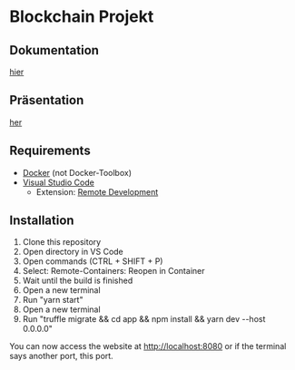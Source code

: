 # Blockchain Projekt
## Dokumentation
[hier](documentation/Dokumentation.pdf)
## Präsentation
[her](documentation/Präsentation.pdf)
## Requirements
- [Docker](https://www.docker.com/products/docker-desktop) (not Docker-Toolbox)
- [Visual Studio Code](https://code.visualstudio.com/)
  - Extension: [Remote Development](https://marketplace.visualstudio.com/items?itemName=ms-vscode-remote.vscode-remote-extensionpack)
## Installation
1. Clone this repository
2. Open directory in VS Code
3. Open commands (CTRL + SHIFT + P)
4. Select: Remote-Containers: Reopen in Container
5. Wait until the build is finished
6. Open a new terminal
7. Run "yarn start"
8. Open a new terminal
9. Run "truffle migrate && cd app && npm install && yarn dev --host 0.0.0.0"

You can now access the website at [http://localhost:8080](http://localhost:8080) or if the terminal says another port, this port.